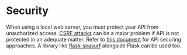 # Security

When using a local web server, you must protect your API from unauthorized access. [CSRF attacks](https://www.owasp.org/index.php/Cross-Site_Request_Forgery_(CSRF)) can be a major problem if API is not protected in an adequate matter. Refer to [this document](https://www.owasp.org/index.php/Cross-Site_Request_Forgery_\(CSRF\)_Prevention_Cheat_Sheet) for API securing approaches. A library like [flask-seasurf](https://flask-seasurf.readthedocs.io/en/latest/) alongside Flask can be used too.